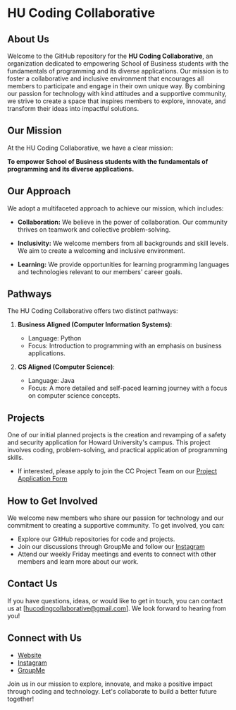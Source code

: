 # HU Coding Collaborative

## About Us

Welcome to the GitHub repository for the **HU Coding Collaborative**, an organization dedicated to empowering School of Business students with the fundamentals of programming and its diverse applications. Our mission is to foster a collaborative and inclusive environment that encourages all members to participate and engage in their own unique way. By combining our passion for technology with kind attitudes and a supportive community, we strive to create a space that inspires members to explore, innovate, and transform their ideas into impactful solutions.

## Our Mission

At the HU Coding Collaborative, we have a clear mission:

**To empower School of Business students with the fundamentals of programming and its diverse applications.**

## Our Approach

We adopt a multifaceted approach to achieve our mission, which includes:

- **Collaboration:** We believe in the power of collaboration. Our community thrives on teamwork and collective problem-solving.

- **Inclusivity:** We welcome members from all backgrounds and skill levels. We aim to create a welcoming and inclusive environment.

- **Learning:** We provide opportunities for learning programming languages and technologies relevant to our members' career goals.

## Pathways

The HU Coding Collaborative offers two distinct pathways:

1. **Business Aligned (Computer Information Systems)**:
   - Language: Python
   - Focus: Introduction to programming with an emphasis on business applications.
   
2. **CS Aligned (Computer Science)**:
   - Language: Java
   - Focus: A more detailed and self-paced learning journey with a focus on computer science concepts.
   
## Projects

One of our initial planned projects is the creation and revamping of a safety and security application for Howard University's campus. This project involves coding, problem-solving, and practical application of programming skills.
- If interested, please apply to join the CC Project Team on our [Project Application Form](https://docs.google.com/forms/d/e/1FAIpQLSezl5Rj22zyfaghl5dJUHVXMmO5qP84aQ11rC7LNfnRcwAtZA/viewform?usp=sf_link)

## How to Get Involved

We welcome new members who share our passion for technology and our commitment to creating a supportive community. To get involved, you can:

- Explore our GitHub repositories for code and projects.
- Join our discussions through GroupMe and follow our [Instagram](https://www.instagram.com/hucodingcollaborative/)
- Attend our weekly Friday meetings and events to connect with other members and learn more about our work.

## Contact Us

If you have questions, ideas, or would like to get in touch, you can contact us at [hucodingcollaborative@gmail.com]. We look forward to hearing from you!

## Connect with Us

- [Website](https://www.thecodingcollaborative.com/)
- [Instagram](https://www.instagram.com/hucodingcollaborative/)
- [GroupMe](https://groupme.com/join_group/96232794/n0JdL71D)

Join us in our mission to explore, innovate, and make a positive impact through coding and technology. Let's collaborate to build a better future together!

<!---
HUCodingCollaborative/HUCodingCollaborative is a ✨ special ✨ repository because its `README.md` (this file) appears on your GitHub profile.
You can click the Preview link to take a look at your changes.
--->
